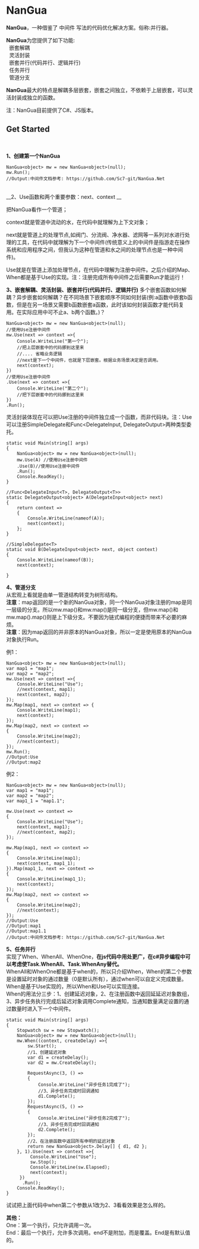 # NanGua #
**NanGua**，一种借鉴了 中间件 写法的代码优化解决方案。俗称:并行器。<br/>

**NanGua**为您提供了如下功能:<br/>
&nbsp;&nbsp;嵌套解耦<br/>
&nbsp;&nbsp;灵活封装<br/>
&nbsp;&nbsp;嵌套并行(代码并行、逻辑并行)<br/>
&nbsp;&nbsp;任务并行<br/>
&nbsp;&nbsp;管道分支<br/>
 
**NanGua**最大的特点是解耦多层嵌套，嵌套之间独立，不依赖于上层嵌套，可以灵活封装成独立的函数。<br/>

注：NanGua目前提供了C#、JS版本。<br/>


## Get Started ##
<br/>

**1、创建第一个NanGua**<br/>

	NanGua<object> mw = new NanGua<object>(null);
	mw.Run();
	//Output:中间件文档参考: https://github.com/Sc7-git/NanGua.Net

<br/>
__2、Use函数和两个重要参数：next、context __<br>

把NanGua看作一个管道；<br>

context就是管道中流动的水，在代码中就理解为上下文对象；<br>

next就是管道上的处理节点,如阀门、分流阀、净水器、滤网等一系列对水进行处理的工具，在代码中就理解为下一个中间件(传统意义上的中间件是指游走在操作系统和应用程序之间，但我认为这种在管道和水之间的处理节点也是一种中间件)。<br>

Use就是在管道上添加处理节点，在代码中理解为注册中间件。之后介绍的Map、When都是基于Use的实现。注：注册完成所有中间件之后需要Run才能运行！<br>

**3、嵌套解耦、灵活封装、嵌套并行(代码并行、逻辑并行)**
多个嵌套函数如何解耦？异步嵌套如何解耦？在不同场景下嵌套顺序不同如何封装(例:a函数中嵌套b函数，但是在另一场景又需要b函数嵌套a函数，此时该如何封装函数才能代码复用。在实际应用中可不止a、b两个函数。)？

	NanGua<object> mw = new NanGua<object>(null);
	//使用Use注册中间件
	mw.Use(next => context =>{
        Console.WriteLine("第一个");
	    //把上层嵌套中的代码挪到这里来
	    //.... 省略业务逻辑
	    //next是下一个中间件，也就是下层嵌套。根据业务场景决定是否调用。
	    next(context);
	})
	//使用Use注册中间件
	.Use(next => context =>{
        Console.WriteLine("第二个");
	    //把下层嵌套中的代码挪到这里来
	})
	.Run();

灵活封装体现在可以把Use注册的中间件独立成一个函数，而非代码块。注：Use可以注册SimpleDelegate<T>和Func<DelegateInput<T>, DelegateOutput<T>>两种类型委托。

    static void Main(string[] args)
    {
        NanGua<object> mw = new NanGua<object>(null);           
        mw.Use(A) //使用Use注册中间件
        .Use(B)//使用Use注册中间件
        .Run();
        Console.ReadKey();
    }

	//Func<DelegateInput<T>, DelegateOutput<T>>
    static DelegateOutput<object> A(DelegateInput<object> next)
    {
        return context =>
        {
            Console.WriteLine(nameof(A));
            next(context);
        };
    }

	//SimpleDelegate<T>
    static void B(DelegateInput<object> next, object context)
    {
        Console.WriteLine(nameof(B));
        next(context);

    }


**4、管道分支** <br/>
从宏观上看就是由单一管道结构转变为树形结构。<br/>
__注意__：map返回的是一个新的NanGua对象，同一个NanGua对象注册的map是同一层级的分支。所以mw.map()和mw.map()是同一级分支，但mw.map()和mw.map().map()则是上下级分支。不要因为链式编程的便捷而带来不必要的麻烦。<br/>
__注意__：因为map返回的并非原本的NanGua对象，所以一定是使用原本的NanGua对象执行Run。

例1：

    NanGua<object> mw = new NanGua<object>(null);
    var map1 = "map1";
    var map2 = "map2";
    mw.Use(next => context =>{
        Console.WriteLine("Use");
        //next(context, map1);
        next(context, map2);
    });
    mw.Map(map1, next => context => {
        Console.WriteLine(map1);
        next(context);
    });
    mw.Map(map2, next => context =>
    {
        Console.WriteLine(map2);
        //next(context);
    });
    mw.Run();
	//Output:Use
	//Output:map2

例2：

    NanGua<object> mw = new NanGua<object>(null);
    var map1 = "map1";
    var map2 = "map2";
    var map1_1 = "map1.1";

    mw.Use(next => context =>
    {
        Console.WriteLine("Use");
        next(context, map1);
        //next(context, map2);
    });

    mw.Map(map1, next => context =>
    {
        Console.WriteLine(map1);
        next(context, map1_1);
    }).Map(map1_1, next => context =>
    {
        Console.WriteLine(map1_1);
        next(context);
    });
    mw.Map(map2, next => context =>
    {
        Console.WriteLine(map2);
        //next(context);
    });
	//Output:Use
	//Output:map1
	//Output:map1.1
	//Output:中间件文档参考: https://github.com/Sc7-git/NanGua.Net


**5、任务并行**<br/>
实现了When、WhenAll、WhenOne，**在js代码中用处更广，在c#异步编程中可以考虑使Task.WhenAll、Task.WhenAny替代。**<br/>
WhenAll和WhenOne都是基于when的，所以只介绍When，When的第二个参数是设置延时对象的通过数量（0是默认所有），通过when可以自定义完成数量。<br/>
When是基于Use实现的，所以When和Use可以实现连接。<br/>
When的用法分三步：1、创建延迟对象，2、在注册函数中返回延延迟对象数组，3、异步任务执行完成后延迟对象调用Complete通知，当通知数量满足设置的通过数量时进入下一个中间件。

	static void Main(string[] args)
	{
	    Stopwatch sw = new Stopwatch();
	    NanGua<object> mw = new NanGua<object>(null);
	    mw.When((context, createDelay) =>{
	        sw.Start();
	        //1、创建延迟对象
	        var d1 = createDelay();
	        var d2 = mw.CreateDelay();
	
	        RequestAsync(3, () =>
	        {
	            Console.WriteLine("异步任务1完成了");
	            //3、异步任务完成时回调通知
	            d1.Complete();
	        });
	        RequestAsync(5, () =>
	        {
	            Console.WriteLine("异步任务2完成了");
	            //3、异步任务完成时回调通知
	            d2.Complete();
	        });
	        //2、在注册函数中返回所有申明的延迟对象
	        return new NanGua<object>.Delay[] { d1, d2 };
	    }, 1).Use(next => context =>{
	         Console.WriteLine("Use");
	         sw.Stop();
	         Console.WriteLine(sw.Elapsed);
	         next(context);
	     })
	      .Run();
        Console.ReadKey();
    }

试试把上面代码中when第二个参数从1改为2、3看看效果是怎么样的。


**其他：**<br/>
One：第一个执行，只允许调用一次。<br/>
End：最后一个执行，允许多次调用。end不是附加，而是覆盖。End是有默认值的。<br/>

